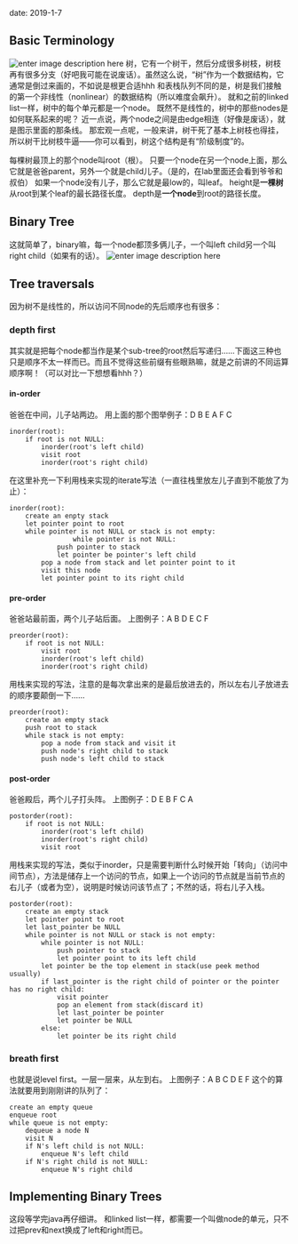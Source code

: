 date: 2019-1-7

## Basic Terminology
![enter image description here](https://i.loli.net/2019/01/08/5c34127fa2bf6.png)
树，它有一个树干，然后分成很多树枝，树枝再有很多分支（好吧我可能在说废话）。虽然这么说，“树”作为一个数据结构，它通常是倒过来画的，不如说是根更合适hhh
和表栈队列不同的是，树是我们接触的第一个非线性（nonlinear）的数据结构（所以难度会飙升）。
就和之前的linked list一样，树中的每个单元都是一个node。
既然不是线性的，树中的那些nodes是如何联系起来的呢？
近一点说，两个node之间是由edge相连（好像是废话），就是图示里面的那条线。
那宏观一点呢，一般来讲，树干死了基本上树枝也得挂，所以树干比树枝牛逼——你可以看到，树这个结构是有“阶级制度”的。

每棵树最顶上的那个node叫root（根）。
只要一个node在另一个node上面，那么它就是爸爸parent，另外一个就是child儿子。（是的，在lab里面还会看到爷爷和叔伯）
如果一个node没有儿子，那么它就是最low的，叫leaf。
height是**一棵树**从root到某个leaf的最长路径长度。
depth是**一个node**到root的路径长度。

## Binary Tree
这就简单了，binary嘛，每一个node都顶多俩儿子，一个叫left child另一个叫right child（如果有的话）。
![enter image description here](https://i.loli.net/2019/01/08/5c341a504448a.png)

## Tree traversals
因为树不是线性的，所以访问不同node的先后顺序也有很多：

### depth first
其实就是把每个node都当作是某个sub-tree的root然后写递归……下面这三种也只是顺序不太一样而已。而且不觉得这些前缀有些眼熟嘛，就是之前讲的不同运算顺序啊！（可以对比一下想想看hhh？）

#### in-order
爸爸在中间，儿子站两边。
用上面的那个图举例子：D B E A F C

    inorder(root):
	    if root is not NULL:
			inorder(root's left child)
			visit root
			inorder(root's right child)
			
在这里补充一下利用栈来实现的iterate写法（一直往栈里放左儿子直到不能放了为止）：

    inorder(root):
	    create an enpty stack
	    let pointer point to root
	    while pointer is not NULL or stack is not empty:
	                while pointer is not NULL:
				push pointer to stack
				let pointer be pointer's left child
			pop a node from stack and let pointer point to it
			visit this node
			let pointer point to its right child


#### pre-order
爸爸站最前面，两个儿子站后面。
上图例子：A B D E C F

    preorder(root):
        if root is not NULL:
    		visit root
    		inorder(root's left child)
    		inorder(root's right child)
		
用栈来实现的写法，注意的是每次拿出来的是最后放进去的，所以左右儿子放进去的顺序要颠倒一下……

    preorder(root):
    	create an empty stack
    	push root to stack
    	while stack is not empty:
    		pop a node from stack and visit it
    		push node's right child to stack
    		push node's left child to stack

#### post-order
爸爸殿后，两个儿子打头阵。
上图例子：D E B F C A

    postorder(root):
        if root is not NULL:
    		inorder(root's left child)
    		inorder(root's right child)
    		visit root
		
用栈来实现的写法，类似于inorder，只是需要判断什么时候开始「转向」（访问中间节点），方法是储存上一个访问的节点，如果上一个访问的节点就是当前节点的右儿子（或者为空），说明是时候访问该节点了；不然的话，将右儿子入栈。

    postorder(root):
    	create an empty stack
    	let pointer point to root
    	let last_pointer be NULL
    	while pointer is not NULL or stack is not empty:
    		while pointer is not NULL:
    			push pointer to stack
    			let pointer point to its left child
    		let pointer be the top element in stack(use peek method usually)
    		if last_pointer is the right child of pointer or the pointer has no right child:
    			visit pointer
    			pop an element from stack(discard it)
    			let last_pointer be pointer
    			let pointer be NULL
    		else:
    			let pointer be its right child

### breath first
也就是说level first。一层一层来，从左到右。
上图例子：A B C D E F
这个的算法就要用到刚刚讲的队列了：

    create an empty queue
    enqueue root
    while queue is not empty:
    	dequeue a node N
    	visit N
    	if N's left child is not NULL:
    		enqueue N's left child
    	if N's right child is not NULL:
    		enqueue N's right child

## Implementing Binary Trees
这段等学完java再仔细讲。
和linked list一样，都需要一个叫做node的单元，只不过把prev和next换成了left和right而已。
